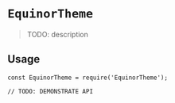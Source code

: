 # `EquinorTheme`

> TODO: description

## Usage

```
const EquinorTheme = require('EquinorTheme');

// TODO: DEMONSTRATE API
```

